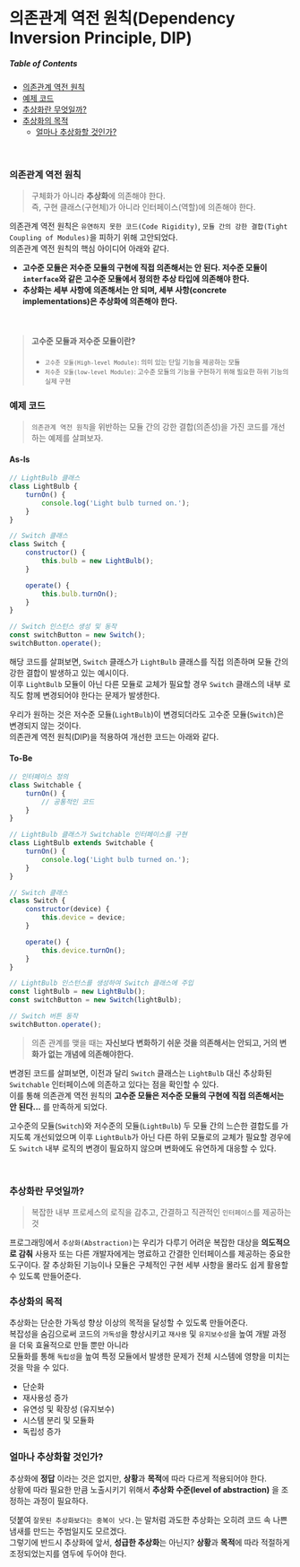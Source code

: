 # 의존관계 역전 원칙(Dependency Inversion Principle, DIP)
##### Table of Contents
- [의존관계 역전 원칙](#의존관계-역전-원칙)  
- [예제 코드](#예제-코드)
- [추상화란 무엇일까?](#추상화란-무엇일까)
- [추상화의 목적](#추상화의-목적)
    - [얼마나 추상화할 것인가?](#🙋-얼마나-추상화할-것인가)

<br>

### 의존관계 역전 원칙
> 구체화가 아니라 **추상화**에 의존해야 한다.   
> 즉, 구현 클래스(구현체)가 아니라 인터페이스(역할)에 의존해야 한다. 

의존관계 역전 원칙은 `유연하지 못한 코드(Code Rigidity)`, `모듈 간의 강한 결합(Tight Coupling of Modules)`을 피하기 위해 고안되었다.  
의존관계 역전 원칙의 핵심 아이디어 아래와 같다. 

- **고수준 모듈은 저수준 모듈의 구현에 직접 의존해서는 안 된다. 저수준 모듈이 `interface`와 같은 고수준 모듈에서 정의한 추상 타입에 의존해야 한다.**
- **추상화는 세부 사항에 의존해서는 안 되며, 세부 사항(concrete implementations)은 추상화에 의존해야 한다.**

<br>

> #### 고수준 모듈과 저수준 모듈이란? 
> - <small>`고수준 모듈(High-level Module)`: 의미 있는 단일 기능을 제공하는 모듈</small> 
> - <small>`저수준 모듈(low-level Module)`: 고수준 모듈의 기능을 구현하기 위해 필요한 하위 기능의 실제 구현</small> 

### 예제 코드 
> `의존관계 역전 원칙`을 위반하는 모듈 간의 강한 결합(의존성)을 가진 코드를 개선하는 예제를 살펴보자. 

#### As-Is
```js
// LightBulb 클래스
class LightBulb {
    turnOn() {
        console.log('Light bulb turned on.');
    }
}

// Switch 클래스
class Switch {
    constructor() {
        this.bulb = new LightBulb();
    }

    operate() {
        this.bulb.turnOn();
    }
}

// Switch 인스턴스 생성 및 동작
const switchButton = new Switch();
switchButton.operate();
```
해당 코드를 살펴보면, `Switch` 클래스가 `LightBulb` 클래스를 직접 의존하며 모듈 간의 강한 결합이 발생하고 있는 예시이다.   
이후 `LightBulb` 모듈이 아닌 다른 모듈로 교체가 필요할 경우 `Switch` 클래스의 내부 로직도 함께 변경되어야 한다는 문제가 발생한다. 

우리가 원하는 것은 저수준 모듈(`LightBulb`)이 변경되더라도 고수준 모듈(`Switch`)은 변경되지 않는 것이다.  
의존관계 역전 원칙(DIP)을 적용하여 개선한 코드는 아래와 같다. 

#### To-Be
```js
// 인터페이스 정의
class Switchable {
    turnOn() {
        // 공통적인 코드
    }
}

// LightBulb 클래스가 Switchable 인터페이스를 구현
class LightBulb extends Switchable {
    turnOn() {
        console.log('Light bulb turned on.');
    }
}

// Switch 클래스
class Switch {
    constructor(device) {
        this.device = device;
    }

    operate() {
        this.device.turnOn();
    }
}

// LightBulb 인스턴스를 생성하여 Switch 클래스에 주입
const lightBulb = new LightBulb();
const switchButton = new Switch(lightBulb);

// Switch 버튼 동작
switchButton.operate();
```

> 의존 관계를 맺을 때는 **자신보다 변화하기 쉬운 것을 의존해서는 안되고, 거의 변화가 없는 개념에 의존해야한다.** 

변경된 코드를 살펴보면, 이전과 달리 `Switch` 클래스는 `LightBulb` 대신 추상화된 `Switchable` 인터페이스에 의존하고 있다는 점을 확인할 수 있다.   
이를 통해 의존관계 역전 원칙의 **고수준 모듈은 저수준 모듈의 구현에 직접 의존해서는 안 된다...** 를 만족하게 되었다.  

고수준의 모듈(`Switch`)와 저수준의 모듈(`LightBulb`) 두 모듈 간의 느슨한 결합도를 가지도록 개선되었으며
이후 `LightBulb`가 아닌 다른 하위 모듈로의 교체가 필요할 경우에도 `Switch` 내부 로직의 변경이 필요하지 않으며 변화에도 유연하게 대응할 수 있다.   

<br>

### 추상화란 무엇일까?
> 복잡한 내부 프로세스의 로직을 감추고, 간결하고 직관적인 `인터페이스`를 제공하는 것

프로그래밍에서 `추상화(Abstraction)`는 우리가 다루기 어려운 복잡한 대상을 **의도적으로 감춰** 사용자 또는 다른 개발자에게는 명료하고 간결한 인터페이스를 제공하는 중요한 도구이다. 잘 추상화된 기능이나 모듈은 구체적인 구현 세부 사항을 몰라도 쉽게 활용할 수 있도록 만들어준다. 



### 추상화의 목적 
추상화는 단순한 가독성 향상 이상의 목적을 달성할 수 있도록 만들어준다.  
복잡성을 숨김으로써 코드의 `가독성`을 향상시키고 `재사용` 및 `유지보수성`을 높여 개발 과정을 더욱 효율적으로 만들 뿐만 아니라  
모듈화를 통해 `독립성`을 높여 특정 모듈에서 발생한 문제가 전체 시스템에 영향을 미치는 것을 막을 수 있다. 

- 단순화 
- 재사용성 증가
- 유연성 및 확장성 (유지보수)
- 시스템 분리 및 모듈화
- 독립성 증가


### 얼마나 추상화할 것인가?
추상화에 **정답** 이라는 것은 없지만, **상황**과 **목적**에 따라 다르게 적용되어야 한다.  
상황에 따라 필요한 만큼 노출시키기 위해서 **추상화 수준(level of abstraction)** 을 조정하는 과정이 필요하다.
   
덧붙여 `잘못된 추상화보다는 중복이 낫다.`는 말처럼 과도한 추상화는 오히려 코드 속 나쁜 냄새를 만드는 주범일지도 모르겠다.  
그렇기에 반드시 추상화에 앞서, **성급한 추상화**는 아닌지? **상황**과 **목적**에 따라 적절하게 조정되었는지를 염두에 두어야 한다. 
